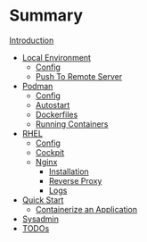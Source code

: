 # Summary

[Introduction](README.md)
- [Local Environment]()
    - [Config](localenv/config.md)
    - [Push To Remote Server](localenv/push_to_remote_server.md)
- [Podman]()
    - [Config](podman/config.md)
    - [Autostart](podman/autostart.md)
    - [Dockerfiles](podman/dockerfiles.md)
    - [Running Containers](podman/running_containers.md)
- [RHEL]()
    - [Config](rhel/config.md)
    - [Cockpit](rhel/cockpit.md)
    - [Nginx]()
        - [Installation](rhel/nginx/installation.md)
        - [Reverse Proxy](rhel/nginx/reverse_proxy.md)
        - [Logs](rhel/nginx/logs.md)
- [Quick Start]()
    - [Containerize an Application](quickstart/containerize_an_app.md)
- [Sysadmin](sysadmin/action_items.md)
- [TODOs](todos/todos.md)
